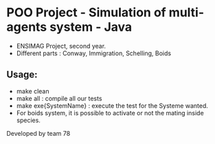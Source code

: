 # POO Project -  Simulation of multi-agents system - Java
*  ENSIMAG Project, second year.
* Different parts : Conway, Immigration, Schelling, Boids
## Usage:
 * make clean
 * make all : compile all our tests
 * make exe{SystemName} : execute the test for the Systeme wanted. 
 * For boids system, it is possible to activate or not the mating inside species.


Developed by team 78
